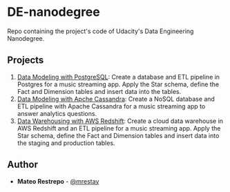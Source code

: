 # DE-nanodegree

Repo containing the project's code of Udacity's Data Engineering Nanodegree.

## Projects

1. [Data Modeling with PostgreSQL](1-data_modelling/Postgres): Create a database and ETL pipeline in Postgres for a
   music streaming app. Apply the Star schema, define the Fact and Dimension tables and insert data into the tables.
2. [Data Modeling with Apche Cassandra](1-data_modelling/cassandra): Create a NoSQL database and ETL pipeline with
   Apache Cassandra for a music streaming app to answer analytics questions.
3. [Data Warehousing with AWS Redshift](2-data_warehouses/Redshift): Create a cloud data warehouse in AWS Redshift and
   an ETL pipeline for a music streaming app. Apply the Star schema, define the Fact and Dimension tables and insert
   data into the staging and production tables.

## Author

* **Mateo Restrepo** - [@mrestay](https://github.com/mrestay)